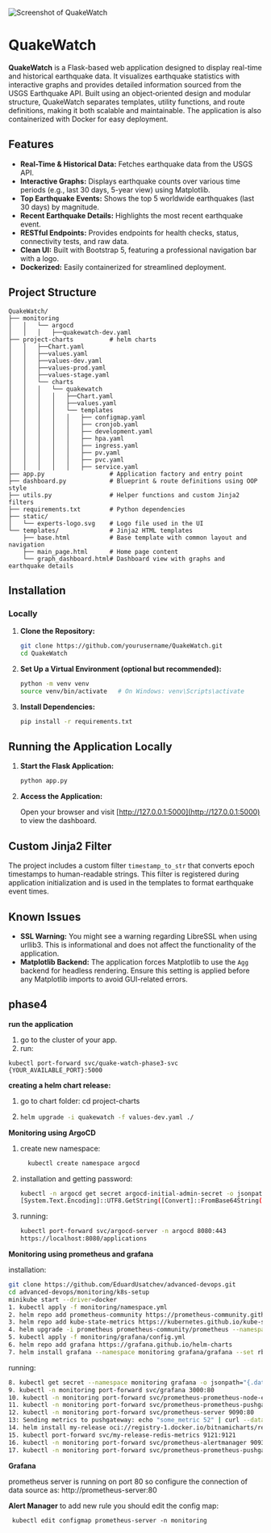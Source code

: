 ![Screenshot of QuakeWatch](static/experts-logo.svg)

# QuakeWatch

**QuakeWatch** is a Flask-based web application designed to display real-time and historical earthquake data. It visualizes earthquake statistics with interactive graphs and provides detailed information sourced from the USGS Earthquake API. Built using an object‑oriented design and modular structure, QuakeWatch separates templates, utility functions, and route definitions, making it both scalable and maintainable. The application is also containerized with Docker for easy deployment.

## Features

- **Real-Time & Historical Data:** Fetches earthquake data from the USGS API.
- **Interactive Graphs:** Displays earthquake counts over various time periods (e.g., last 30 days, 5-year view) using Matplotlib.
- **Top Earthquake Events:** Shows the top 5 worldwide earthquakes (last 30 days) by magnitude.
- **Recent Earthquake Details:** Highlights the most recent earthquake event.
- **RESTful Endpoints:** Provides endpoints for health checks, status, connectivity tests, and raw data.
- **Clean UI:** Built with Bootstrap 5, featuring a professional navigation bar with a logo.
- **Dockerized:** Easily containerized for streamlined deployment.

## Project Structure

```
QuakeWatch/
├── monitoring
│   │   └── argocd
│   │   │   ├──quakewatch-dev.yaml
├── project-charts          # helm charts
│   │   ├──Chart.yaml
│   │   ├──values.yaml
│   │   ├──values-dev.yaml
│   │   ├──values-prod.yaml
│   │   ├──values-stage.yaml
│   │   └── charts
│   │   │   └── quakewatch
│   │   │   │   ├──Chart.yaml
│   │   │   │   ├──values.yaml
│   │   │   │   └── templates
│   │   │   │   │   ├── configmap.yaml
│   │   │   │   │   ├── cronjob.yaml
│   │   │   │   │   ├── development.yaml
│   │   │   │   │   ├── hpa.yaml
│   │   │   │   │   ├── ingress.yaml
│   │   │   │   │   ├── pv.yaml
│   │   │   │   │   ├── pvc.yaml
│   │   │   │   │   ├── service.yaml  
├── app.py                  # Application factory and entry point
├── dashboard.py            # Blueprint & route definitions using OOP style
├── utils.py                # Helper functions and custom Jinja2 filters
├── requirements.txt        # Python dependencies
├── static/
│   └── experts-logo.svg    # Logo file used in the UI
└── templates/              # Jinja2 HTML templates
    ├── base.html           # Base template with common layout and navigation
    ├── main_page.html      # Home page content
    └── graph_dashboard.html# Dashboard view with graphs and earthquake details
```

## Installation

### Locally

1. **Clone the Repository:**

   ```bash
   git clone https://github.com/yourusername/QuakeWatch.git
   cd QuakeWatch
   ```

2. **Set Up a Virtual Environment (optional but recommended):**

   ```bash
   python -m venv venv
   source venv/bin/activate   # On Windows: venv\Scripts\activate
   ```

3. **Install Dependencies:**

   ```bash
   pip install -r requirements.txt
   ```

## Running the Application Locally

1. **Start the Flask Application:**

   ```bash
   python app.py
   ```

2. **Access the Application:**

   Open your browser and visit [http://127.0.0.1:5000](http://127.0.0.1:5000) to view the dashboard.


## Custom Jinja2 Filter

The project includes a custom filter `timestamp_to_str` that converts epoch timestamps to human-readable strings. This filter is registered during application initialization and is used in the templates to format earthquake event times.

## Known Issues

- **SSL Warning:** You might see a warning regarding LibreSSL when using urllib3. This is informational and does not affect the functionality of the application.
- **Matplotlib Backend:** The application forces Matplotlib to use the `Agg` backend for headless rendering. Ensure this setting is applied before any Matplotlib imports to avoid GUI-related errors.


## phase4

**run the application**
1. go to the cluster of your app.
2. run:
```commandline
kubectl port-forward svc/quake-watch-phase3-svc {YOUR_AVAILABLE_PORT}:5000
```

**creating a helm chart release:**
   1. go to chart folder:
        cd project-charts
    
   2. ```bash
      helm upgrade -i quakewatch -f values-dev.yaml ./
      ```
**Monitoring using ArgoCD**
1. create new namespace:
    ```bash
      kubectl create namespace argocd
    ```
2. installation and getting password:
    ```bash
    kubectl -n argocd get secret argocd-initial-admin-secret -o jsonpath="{.data.password}" -n argocd| base64 -d; echo
    [System.Text.Encoding]::UTF8.GetString([Convert]::FromBase64String((kubectl -n argocd get secret argocd-initial-admin-secret -o jsonpath='{.data.password}')))
    ```
3. running:
    ```bash
    kubectl port-forward svc/argocd-server -n argocd 8080:443
    https://localhost:8080/applications
    ```

**Monitoring using prometheus and grafana**

installation:
```bash
git clone https://github.com/EduardUsatchev/advanced-devops.git
cd advanced-devops/monitoring/k8s-setup
minikube start --driver=docker
1. kubectl apply -f monitoring/namespace.yml
2. helm repo add prometheus-community https://prometheus-community.github.io/helm-charts
3. helm repo add kube-state-metrics https://kubernetes.github.io/kube-state-metrics
4. helm upgrade -i prometheus prometheus-community/prometheus --namespace monitoring -f prometheus/values.yml
5. kubectl apply -f monitoring/grafana/config.yml
6. helm repo add grafana https://grafana.github.io/helm-charts
7. helm install grafana --namespace monitoring grafana/grafana --set rbac.pspEnabled=false
```

running:
```bash
8. kubectl get secret --namespace monitoring grafana -o jsonpath="{.data.admin-password}" | base64 --decode ; echo
9. kubectl -n monitoring port-forward svc/grafana 3000:80 
10. kubectl -n monitoring port-forward svc/prometheus-prometheus-node-exporter 9100:9100 
11. kubectl -n monitoring port-forward svc/prometheus-prometheus-pushgateway 9091:9091 
12. kubectl -n monitoring port-forward svc/prometheus-server 9090:80 
13: Sending metrics to pushgateway: echo "some_metric 52" | curl --data-binary @- http://localhost:9091/metrics/job/some_job/a/b
14. helm install my-release oci://registry-1.docker.io/bitnamicharts/redis --set metrics.enabled=true
15. kubectl port-forward svc/my-release-redis-metrics 9121:9121
16. kubectl -n monitoring port-forward svc/prometheus-alertmanager 9093:9093
17. kubectl -n monitoring port-forward svc/prometheus-prometheus-pushgateway 9091:9091
```

**Grafana**

prometheus server is running on port 80 so configure the connection of data source as:
http://prometheus-server:80

**Alert Manager**
to add new rule you should edit the config map:
```commandline
 kubectl edit configmap prometheus-server -n monitoring
```